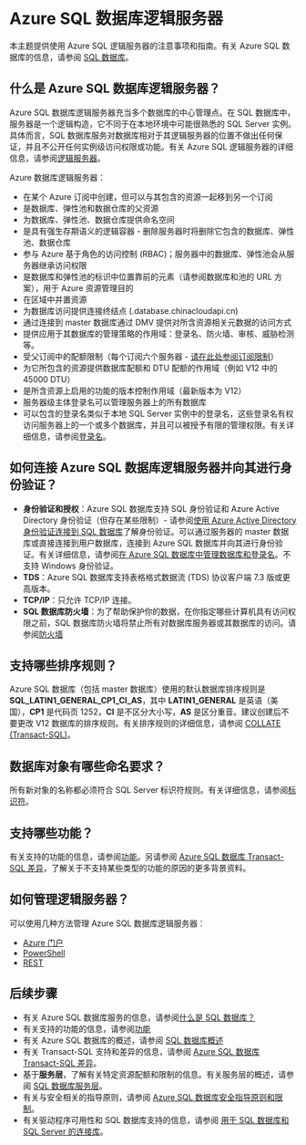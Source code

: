 <properties
    pageTitle="Azure SQL 数据库逻辑服务器概述 | Azure"
    description="本页提供使用 Azure SQL 逻辑服务器的注意事项和指南。"
    services="sql-database"
    documentationcenter="na"
    author="CarlRabeler"
    manager="jhubbard"
    editor="" />
<tags
    ms.service="sql-database"
    ms.custom="servers"
    ms.devlang="na"
    ms.topic="get-started-article"
    ms.tgt_pltfrm="na"
    ms.workload="data-management"
    ms.date="11/28/2016"
    wacn.date="01/20/2017"
    ms.author="carlrab" />  


# Azure SQL 数据库逻辑服务器

本主题提供使用 Azure SQL 逻辑服务器的注意事项和指南。有关 Azure SQL 数据库的信息，请参阅 [SQL 数据库](/documentation/articles/sql-database-overview/)。

## 什么是 Azure SQL 数据库逻辑服务器？
Azure SQL 数据库逻辑服务器充当多个数据库的中心管理点。在 SQL 数据库中，服务器是一个逻辑构造，它不同于在本地环境中可能很熟悉的 SQL Server 实例。具体而言，SQL 数据库服务对数据库相对于其逻辑服务器的位置不做出任何保证，并且不公开任何实例级访问权限或功能。有关 Azure SQL 逻辑服务器的详细信息，请参阅[逻辑服务器](/documentation/articles/sql-database-server-overview/)。

Azure 数据库逻辑服务器：

- 在某个 Azure 订阅中创建，但可以与其包含的资源一起移到另一个订阅
- 是数据库、弹性池和数据仓库的父资源
- 为数据库、弹性池、数据仓库提供命名空间
- 是具有强生存期语义的逻辑容器 - 删除服务器时将删除它包含的数据库、弹性池、数据仓库
- 参与 Azure 基于角色的访问控制 (RBAC)；服务器中的数据库、弹性池会从服务器继承访问权限
- 是数据库和弹性池的标识中位置靠前的元素（请参阅数据库和池的 URL 方案），用于 Azure 资源管理目的
- 在区域中并置资源
- 为数据库访问提供连接终结点 (<serverName>.database.chinacloudapi.cn)
- 通过连接到 master 数据库通过 DMV 提供对所含资源相关元数据的访问方式
- 提供应用于其数据库的管理策略的作用域：登录名、防火墙、审核、威胁检测等。
- 受父订阅中的配额限制（每个订阅六个服务器 - [请在此处参阅订阅限制](/documentation/articles/azure-subscription-service-limits/)）
- 为它所包含的资源提供数据库配额和 DTU 配额的作用域（例如 V12 中的 45000 DTU）
- 是所含资源上启用的功能的版本控制作用域（最新版本为 V12）
- 服务器级主体登录名可以管理服务器上的所有数据库
- 可以包含的登录名类似于本地 SQL Server 实例中的登录名，这些登录名有权访问服务器上的一个或多个数据库，并且可以被授予有限的管理权限。有关详细信息，请参阅[登录名](/documentation/articles/sql-database-manage-logins/)。

## 如何连接 Azure SQL 数据库逻辑服务器并向其进行身份验证？

- **身份验证和授权**：Azure SQL 数据库支持 SQL 身份验证和 Azure Active Directory 身份验证（但存在某些限制）- 请参阅[使用 Azure Active Directory 身份验证连接到 SQL 数据库](/documentation/articles/sql-database-aad-authentication/)了解身份验证。可以通过服务器的 master 数据库或直接连接到用户数据库，连接到 Azure SQL 数据库并向其进行身份验证。有关详细信息，请参阅[在 Azure SQL 数据库中管理数据库和登录名](/documentation/articles/sql-database-manage-logins/)。不支持 Windows 身份验证。
- **TDS**：Azure SQL 数据库支持表格格式数据流 (TDS) 协议客户端 7.3 版或更高版本。
- **TCP/IP**：只允许 TCP/IP 连接。
- **SQL 数据库防火墙**：为了帮助保护你的数据，在你指定哪些计算机具有访问权限之前，SQL 数据库防火墙将禁止所有对数据库服务器或其数据库的访问。请参阅[防火墙](/documentation/articles/sql-database-firewall-configure/)

## 支持哪些排序规则？

Azure SQL 数据库（包括 master 数据库）使用的默认数据库排序规则是 **SQL\_LATIN1\_GENERAL\_CP1\_CI\_AS**，其中 **LATIN1\_GENERAL** 是英语（美国），**CP1** 是代码页 1252，**CI** 是不区分大小写，**AS** 是区分重音。建议创建后不要更改 V12 数据库的排序规则。有关排序规则的详细信息，请参阅 [COLLATE (Transact-SQL)](https://msdn.microsoft.com/zh-cn/library/ms184391.aspx)。

## 数据库对象有哪些命名要求？

所有新对象的名称都必须符合 SQL Server 标识符规则。有关详细信息，请参阅[标识符](https://msdn.microsoft.com/zh-cn/library/ms175874.aspx)。

## 支持哪些功能？

有关支持的功能的信息，请参阅[功能](/documentation/articles/sql-database-features/)。另请参阅 [Azure SQL 数据库 Transact-SQL 差异](/documentation/articles/sql-database-transact-sql-information/)，了解关于不支持某些类型的功能的原因的更多背景资料。

## 如何管理逻辑服务器？

可以使用几种方法管理 Azure SQL 数据库逻辑服务器：
- [Azure 门户](/documentation/articles/sql-database-manage-portal/)
- [PowerShell](/documentation/articles/sql-database-manage-powershell/)
- [REST](https://docs.microsoft.com/zh-CN/rest/api/sql/)

## 后续步骤

- 有关 Azure SQL 数据库服务的信息，请参阅[什么是 SQL 数据库？](/documentation/articles/sql-database-technical-overview/)
- 有关支持的功能的信息，请参阅[功能](/documentation/articles/sql-database-features/)
- 有关 Azure SQL 数据库的概述，请参阅 [SQL 数据库概述](/documentation/articles/sql-database-overview/)
- 有关 Transact-SQL 支持和差异的信息，请参阅 [Azure SQL 数据库 Transact-SQL 差异](/documentation/articles/sql-database-transact-sql-information/)。
- 基于**服务层**，了解有关特定资源配额和限制的信息。有关服务层的概述，请参阅 [SQL 数据库服务层](/documentation/articles/sql-database-service-tiers/)。
- 有关与安全相关的指导原则，请参阅 [Azure SQL 数据库安全指导原则和限制](/documentation/articles/sql-database-security-guidelines/)。
- 有关驱动程序可用性和 SQL 数据库支持的信息，请参阅 [用于 SQL 数据库和 SQL Server 的连接库](/documentation/articles/sql-database-libraries/)。

<!---HONumber=Mooncake_0116_2017-->